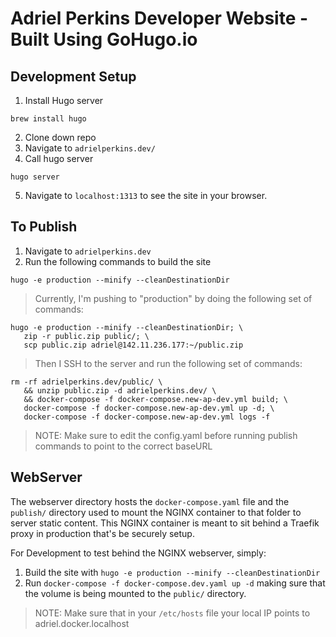 # Adriel Perkins Developer Website - Built Using GoHugo.io

## Development Setup
1. Install Hugo server
```
brew install hugo
```
2. Clone down repo
3. Navigate to `adrielperkins.dev/`
4. Call hugo server
```
hugo server
```
5. Navigate to `localhost:1313` to see the site in your browser.

## To Publish
1. Navigate to `adrielperkins.dev`
2. Run the following commands to build the site
```
hugo -e production --minify --cleanDestinationDir
```
> Currently, I'm pushing to "production" by doing the following set of commands:
```
hugo -e production --minify --cleanDestinationDir; \
   zip -r public.zip public/; \
   scp public.zip adriel@142.11.236.177:~/public.zip
```
> Then I SSH to the server and run the following set of commands:
```
rm -rf adrielperkins.dev/public/ \
   && unzip public.zip -d adrielperkins.dev/ \
   && docker-compose -f docker-compose.new-ap-dev.yml build; \
   docker-compose -f docker-compose.new-ap-dev.yml up -d; \
   docker-compose -f docker-compose.new-ap-dev.yml logs -f
```
> NOTE: Make sure to edit the config.yaml before running publish commands to point to the correct baseURL


## WebServer
The webserver directory hosts the `docker-compose.yaml` file and the `publish/` directory used to mount the NGINX 
container to that folder to server static content. 
This NGINX container is meant to sit behind a Traefik proxy in production that's be securely setup. 

For Development to test behind the NGINX webserver, simply:
1. Build the site with `hugo -e production --minify --cleanDestinationDir`
2. Run `docker-compose -f docker-compose.dev.yaml up -d` making sure that the volume is being mounted to the `public/` directory.
> NOTE: Make sure that in your `/etc/hosts` file your local IP points to adriel.docker.localhost
